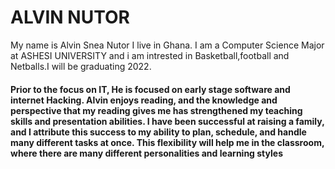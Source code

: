 <h1>ALVIN NUTOR</h2>


<p>My name is Alvin Snea Nutor I live in Ghana. I am a Computer Science Major at ASHESI UNIVERSITY and i am intrested in Basketball,football and Netballs.I will be graduating 2022.</p>

<h4>Prior to the focus on   IT, He is focused on early stage software and internet Hacking.
Alvin enjoys reading, and the knowledge and perspective that my reading gives me has strengthened my teaching skills and presentation abilities. I have been successful at raising a family, and I attribute this success to my ability to plan, schedule, and handle many different tasks at once. This flexibility will help me in the classroom, where there are many different personalities and learning styles</h4>

